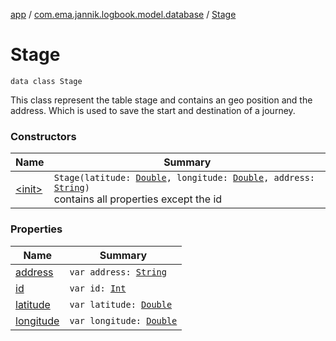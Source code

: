 [app](../../index.md) / [com.ema.jannik.logbook.model.database](../index.md) / [Stage](./index.md)

# Stage

`data class Stage`

This class represent the table stage and contains an geo position and the address.
Which is used to save the start and destination of a journey.

### Constructors

| Name | Summary |
|---|---|
| [&lt;init&gt;](-init-.md) | `Stage(latitude: `[`Double`](https://kotlinlang.org/api/latest/jvm/stdlib/kotlin/-double/index.html)`, longitude: `[`Double`](https://kotlinlang.org/api/latest/jvm/stdlib/kotlin/-double/index.html)`, address: `[`String`](https://kotlinlang.org/api/latest/jvm/stdlib/kotlin/-string/index.html)`)`<br>contains all properties except the id |

### Properties

| Name | Summary |
|---|---|
| [address](address.md) | `var address: `[`String`](https://kotlinlang.org/api/latest/jvm/stdlib/kotlin/-string/index.html) |
| [id](id.md) | `var id: `[`Int`](https://kotlinlang.org/api/latest/jvm/stdlib/kotlin/-int/index.html) |
| [latitude](latitude.md) | `var latitude: `[`Double`](https://kotlinlang.org/api/latest/jvm/stdlib/kotlin/-double/index.html) |
| [longitude](longitude.md) | `var longitude: `[`Double`](https://kotlinlang.org/api/latest/jvm/stdlib/kotlin/-double/index.html) |
